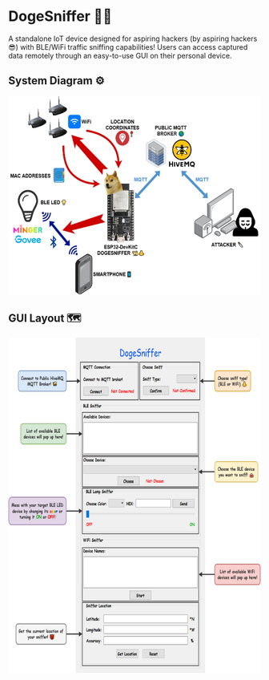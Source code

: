 # DogeSniffer 🐩👃

A standalone IoT device designed for aspiring hackers (by aspiring hackers 😎) with BLE/WiFi traffic sniffing capabilities! Users can access captured data remotely through an easy-to-use GUI on their personal device.

## System Diagram ⚙️

<img src="/img/system.png" width="550" height="397">

## GUI Layout 🗺️

<img src="/img/gui.png" width="710" height="670">
